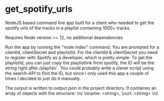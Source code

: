 # get_spotify_urls
NodeJS based command line app built for a client who needed to get the spotify urls of the tracks in a playlist containing 1000+ tracks.

Requires Node version >= 12, no additional dependencies

Run the app by running the "node index" command. You are prompted for a clientId, clientSecret and playlistId. For the clientId & clientSecret you need to register with Spotify as a developer, which is pretty simple. To get the playlistId, you can just copy the playlistlink from spotify, the ID will be the string right after /playlist/ . You could probably write a clever script using the search-API to find the ID, but since I only used this app a couple of times I decided to just do it manually. 

The output is written to output.json in the project directory. It containes an array of objects with the structure:
\n{
  \nname: \<string\>, 
  \nurl: \<string\>
\n}

